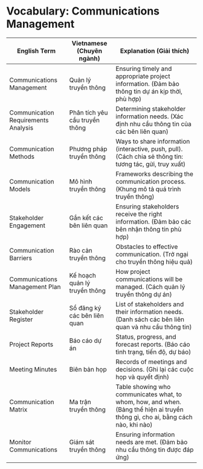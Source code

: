 # Vocabulary: Communications Management

| English Term                   | Vietnamese (Chuyên ngành)         | Explanation (Giải thích) |
|-------------------------------|-----------------------------------|-------------------------|
| Communications Management     | Quản lý truyền thông              | Ensuring timely and appropriate project information. (Đảm bảo thông tin dự án kịp thời, phù hợp) |
| Communication Requirements Analysis | Phân tích yêu cầu truyền thông | Determining stakeholder information needs. (Xác định nhu cầu thông tin của các bên liên quan) |
| Communication Methods         | Phương pháp truyền thông          | Ways to share information (interactive, push, pull). (Cách chia sẻ thông tin: tương tác, gửi, truy xuất) |
| Communication Models          | Mô hình truyền thông              | Frameworks describing the communication process. (Khung mô tả quá trình truyền thông) |
| Stakeholder Engagement        | Gắn kết các bên liên quan         | Ensuring stakeholders receive the right information. (Đảm bảo các bên nhận thông tin phù hợp) |
| Communication Barriers        | Rào cản truyền thông              | Obstacles to effective communication. (Trở ngại cho truyền thông hiệu quả) |
| Communications Management Plan| Kế hoạch quản lý truyền thông     | How project communications will be managed. (Cách quản lý truyền thông dự án) |
| Stakeholder Register          | Sổ đăng ký các bên liên quan      | List of stakeholders and their information needs. (Danh sách các bên liên quan và nhu cầu thông tin) |
| Project Reports               | Báo cáo dự án                     | Status, progress, and forecast reports. (Báo cáo tình trạng, tiến độ, dự báo) |
| Meeting Minutes               | Biên bản họp                      | Records of meetings and decisions. (Ghi lại các cuộc họp và quyết định) |
| Communication Matrix          | Ma trận truyền thông              | Table showing who communicates what, to whom, how, and when. (Bảng thể hiện ai truyền thông gì, cho ai, bằng cách nào, khi nào) |
| Monitor Communications        | Giám sát truyền thông             | Ensuring information needs are met. (Đảm bảo nhu cầu thông tin được đáp ứng) | 